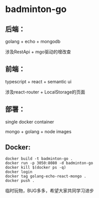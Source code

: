 # badminton-go

## 后端：

golang + echo + mongodb

涉及RestApi + mgo驱动的增改查

## 前端：

typescript + react + semantic ui

涉及react-router + LocalStorage的页面

## 部署：

single docker container

mongo + golang + node images

## Docker:
``` docker
docker build -t badminton-go .
docker run -p 3050:8080 -d badminton-go 
docker kill $(docker ps -q)
docker login
docker tag golang-echo-react-mongo .
docker push .
```

临时玩物，BUG多多，希望大家共同学习进步

